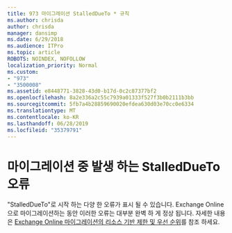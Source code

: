 ```yaml
---
title: 973 마이그레이션 StalledDueTo * 규칙
ms.author: chrisda
author: chrisda
manager: dansimp
ms.date: 6/29/2018
ms.audience: ITPro
ms.topic: article
ROBOTS: NOINDEX, NOFOLLOW
localization_priority: Normal
ms.custom:
- "973"
- "3500008"
ms.assetid: e8448771-3828-43d0-b17d-0c2c87377bf2
ms.openlocfilehash: 8a2e336a2c55c7939a01333f527f3b0b2111b3bb
ms.sourcegitcommit: 5fb7a4b28859690020efdea630d03e70cc0e6334
ms.translationtype: MT
ms.contentlocale: ko-KR
ms.lasthandoff: 06/28/2019
ms.locfileid: "35379791"
---
```

# <a name="stalleddueto-errors-during-migration"></a>마이그레이션 중 발생 하는 StalledDueTo 오류

"StalledDueTo"로 시작 하는 다양 한 오류가 표시 될 수 있습니다. Exchange Online으로 마이그레이션하는 동안 이러한 오류는 대부분 완벽 하 게 정상 됩니다. 자세한 내용은 [Exchange Online 마이그레이션의 리소스 기반 제한 및 우선 순위](https://blogs.technet.microsoft.com/exchange/2018/06/25/resource-based-throttling-and-prioritization-in-exchange-online-migrations/)를 참조 하세요.
